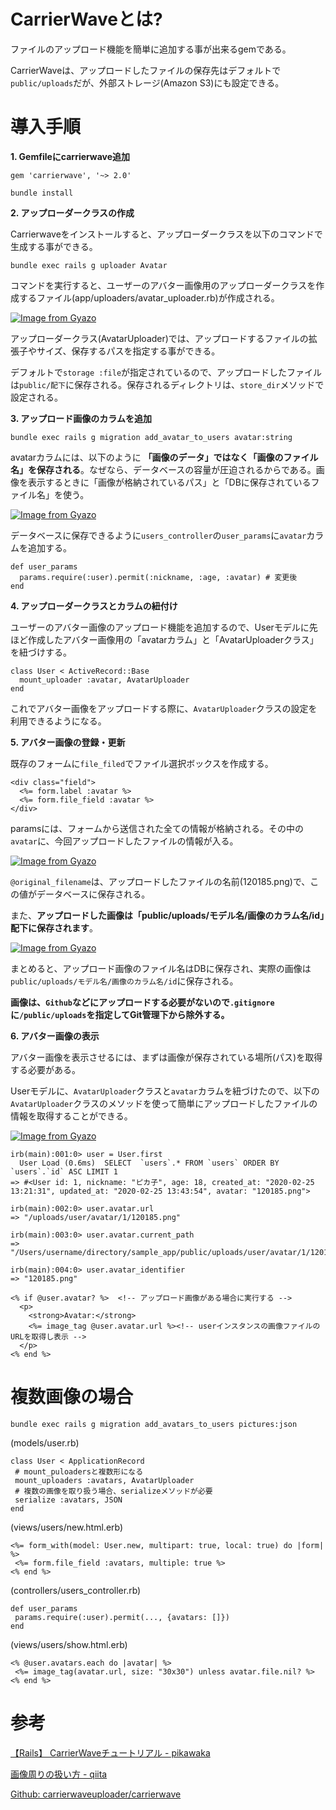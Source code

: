 # CarrierWaveとは?

ファイルのアップロード機能を簡単に追加する事が出来るgemである。

CarrierWaveは、アップロードしたファイルの保存先はデフォルトで`public/uploads`だが、外部ストレージ(Amazon S3)にも設定できる。

# 導入手順

**1. Gemfileにcarrierwave追加**

`gem 'carrierwave', '~> 2.0'`

`bundle install`

**2. アップローダークラスの作成**

Carrierwaveをインストールすると、アップローダークラスを以下のコマンドで生成する事ができる。

`bundle exec rails g uploader Avatar`

コマンドを実行すると、ユーザーのアバター画像用のアップローダークラスを作成するファイル(app/uploaders/avatar_uploader.rb)が作成される。

[![Image from Gyazo](https://i.gyazo.com/577289475a690b89863eaba8bc6a92d5.png)](https://gyazo.com/577289475a690b89863eaba8bc6a92d5)

アップローダークラス(AvatarUploader)では、アップロードするファイルの拡張子やサイズ、保存するパスを指定する事ができる。

デフォルトで`storage :file`が指定されているので、アップロードしたファイルは`public/配下`に保存される。保存されるディレクトリは、`store_dir`メソッドで設定される。

**3. アップロード画像のカラムを追加**

`bundle exec rails g migration add_avatar_to_users avatar:string`

avatarカラムには、以下のように **「画像のデータ」ではなく「画像のファイル名」を保存される**。なぜなら、データベースの容量が圧迫されるからである。画像を表示するときに「画像が格納されているパス」と「DBに保存されているファイル名」を使う。

[![Image from Gyazo](https://i.gyazo.com/98496ecd1eeb9a39ab3d4f37003ebca7.png)](https://gyazo.com/98496ecd1eeb9a39ab3d4f37003ebca7)

データベースに保存できるように`users_controller`の`user_params`に`avatar`カラムを追加する。

```
def user_params
  params.require(:user).permit(:nickname, :age, :avatar) # 変更後
end
```

**4. アップローダークラスとカラムの紐付け**

ユーザーのアバター画像のアップロード機能を追加するので、Userモデルに先ほど作成したアバター画像用の「avatarカラム」と「AvatarUploaderクラス」を紐づけする。

```
class User < ActiveRecord::Base
  mount_uploader :avatar, AvatarUploader
end
```
これでアバター画像をアップロードする際に、`AvatarUploader`クラスの設定を利用できるようになる。

**5. アバター画像の登録・更新**

既存のフォームに`file_filed`でファイル選択ボックスを作成する。

```
<div class="field">
  <%= form.label :avatar %>
  <%= form.file_field :avatar %>
</div>
```

paramsには、フォームから送信された全ての情報が格納される。その中の`avatar`に、今回アップロードしたファイルの情報が入る。

[![Image from Gyazo](https://i.gyazo.com/910396eeef9a45920d9f47193b2f41f3.png)](https://gyazo.com/910396eeef9a45920d9f47193b2f41f3)

`@original_filename`は、アップロードしたファイルの名前(120185.png)で、この値がデータベースに保存される。

また、**アップロードした画像は「public/uploads/モデル名/画像のカラム名/id」配下に保存されます**。

[![Image from Gyazo](https://i.gyazo.com/0adc5d72d56a803549f1dec7356e24d4.png)](https://gyazo.com/0adc5d72d56a803549f1dec7356e24d4)

まとめると、アップロード画像のファイル名はDBに保存され、実際の画像は`public/uploads/モデル名/画像のカラム名/id`に保存される。

**画像は、`Github`などにアップロードする必要がないので`.gitignore`に`/public/uploads`を指定してGit管理下から除外する。**

**6. アバター画像の表示**

アバター画像を表示させるには、まずは画像が保存されている場所(パス)を取得する必要がある。

Userモデルに、`AvatarUploader`クラスと`avatar`カラムを紐づけたので、以下の`AvatarUploader`クラスのメソッドを使って簡単にアップロードしたファイルの情報を取得することができる。

[![Image from Gyazo](https://i.gyazo.com/631b1dc18ffc217631375e3bfecca096.png)](https://gyazo.com/631b1dc18ffc217631375e3bfecca096)

```
irb(main):001:0> user = User.first
  User Load (0.6ms)  SELECT  `users`.* FROM `users` ORDER BY `users`.`id` ASC LIMIT 1
=> #<User id: 1, nickname: "ピカ子", age: 18, created_at: "2020-02-25 13:21:31", updated_at: "2020-02-25 13:43:54", avatar: "120185.png">

irb(main):002:0> user.avatar.url
=> "/uploads/user/avatar/1/120185.png"

irb(main):003:0> user.avatar.current_path
=> "/Users/username/directory/sample_app/public/uploads/user/avatar/1/120185.png"

irb(main):004:0> user.avatar_identifier
=> "120185.png"
```

```
<% if @user.avatar? %>  <!-- アップロード画像がある場合に実行する -->
  <p>
    <strong>Avatar:</strong>
    <%= image_tag @user.avatar.url %><!-- userインスタンスの画像ファイルのURLを取得し表示 -->
  </p>
<% end %>
```

# 複数画像の場合

`bundle exec rails g migration add_avatars_to_users pictures:json`

(models/user.rb)
```
class User < ApplicationRecord
 # mount_puloadersと複数形になる
 mount_uploaders :avatars, AvatarUploader
 # 複数の画像を取り扱う場合、serializeメソッドが必要
 serialize :avatars, JSON
end
```
(views/users/new.html.erb)
```
<%= form_with(model: User.new, multipart: true, local: true) do |form| %>
 <%= form.file_field :avatars, multiple: true %>
<% end %>
```
(controllers/users_controller.rb)
```
def user_params
 params.require(:user).permit(..., {avatars: []})
end
```
(views/users/show.html.erb)
```
<% @user.avatars.each do |avatar| %>
 <%= image_tag(avatar.url, size: "30x30") unless avatar.file.nil? %>
<% end %>
```

# 参考
[【Rails】 CarrierWaveチュートリアル - pikawaka](https://pikawaka.com/rails/carrierwave)

[画像周りの扱い方 - qiita](https://qiita.com/joaoki0412/items/64cb44592923bde2e8ff)

[Github: carrierwaveuploader/carrierwave](https://github.com/carrierwaveuploader/carrierwave)

